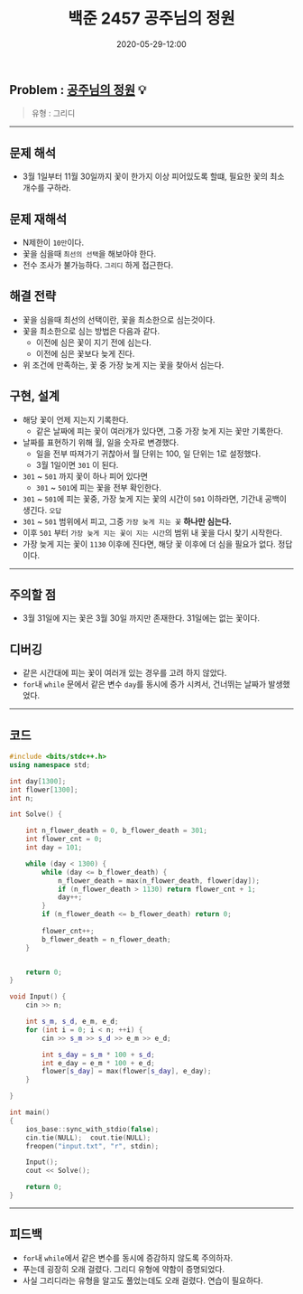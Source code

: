 ﻿---
title: 백준 2457 공주님의 정원
date: 2020-05-29-12:00
categories:
- PS

tags:
- baekjoon
- PS
- Problem Solve
- Greedy

---

## Problem : [공주님의 정원](https://www.acmicpc.net/problem/2457) :bulb:
> 유형 : 그리디

---


 
## 문제 해석
* 3월 1일부터 11월 30일까지 꽃이 한가지 이상 피어있도록 할떄, 필요한 꽃의 최소 개수를 구하라.

## 문제 재해석
* N제한이 `10만`이다.
* 꽃을 심을때 `최선의 선택`을 해보아야 한다.
* 전수 조사가 불가능하다. `그리디` 하게 접근한다.

## 해결 전략
* 꽃을 심을때 최선의 선택이란, 꽃을 최소한으로 심는것이다.
* 꽃을 최소한으로 심는 방법은 다음과 같다.
  * 이전에 심은 꽃이 지기 전에 심는다.
  * 이전에 심은 꽃보다 늦게 진다.
* 위 조건에 만족하는, 꽃 중 가장 늦게 지는 꽃을 찾아서 심는다.

## 구현, 설계
* 해당 꽃이 언제 지는지 기록한다.
	* 같은 날짜에 피는 꽃이 여러개가 있다면, 그중 가장 늦게 지는 꽃만 기록한다.
* 날짜를 표현하기 위해 월, 일을 숫자로 변경했다.
	* 일을 전부 따져가기 귀찮아서 월 단위는 100, 일 단위는 1로 설정했다.
	* 3월 1일이면 `301` 이 된다.
* `301` ~ `501` 까지 꽃이 하나 피어 있다면
	* `301` ~ `501`에 피는 꽃을 전부 확인한다.
* `301` ~ `501`에 피는 꽃중, 가장 늦게 지는 꽃의 시간이 `501` 이하라면, 기간내 공백이 생긴다. `오답`
* `301` ~ `501` 범위에서 피고, 그중 `가장 늦게 지는 꽃` **하나만 심는다.**
* 이후 `501` 부터 `가장 늦게 지는 꽃이 지는 시간`의 범위 내 꽃을 다시 찾기 시작한다.
* 가장 늦게 지는 꽃이 `1130` 이후에 진다면, 해당 꽃 이후에 더 심을 필요가 없다. 정답이다.

---

## 주의할 점
* 3월 31일에 지는 꽃은 3월 30일 까지만 존재한다. 31일에는 없는 꽃이다.

## 디버깅
* 같은 시간대에 피는 꽃이 여러개 있는 경우를 고려 하지 않았다.
* `for`내 `while` 문에서 같은 변수 `day`를 동시에 증가 시켜서, 건너뛰는 날짜가 발생했었다.

---

## 코드

```c++
#include <bits/stdc++.h>
using namespace std;

int day[1300];
int flower[1300];
int n;

int Solve() {

    int n_flower_death = 0, b_flower_death = 301;
    int flower_cnt = 0;
    int day = 101;

    while (day < 1300) {
        while (day <= b_flower_death) {
            n_flower_death = max(n_flower_death, flower[day]);
            if (n_flower_death > 1130) return flower_cnt + 1;
            day++;
        }
        if (n_flower_death <= b_flower_death) return 0;
        
        flower_cnt++;
        b_flower_death = n_flower_death;
    }


    return 0;
}

void Input() {
    cin >> n;

    int s_m, s_d, e_m, e_d;
    for (int i = 0; i < n; ++i) {
        cin >> s_m >> s_d >> e_m >> e_d;

        int s_day = s_m * 100 + s_d;
        int e_day = e_m * 100 + e_d;
        flower[s_day] = max(flower[s_day], e_day);
    }

}

int main()
{
    ios_base::sync_with_stdio(false);
    cin.tie(NULL);  cout.tie(NULL);
    freopen("input.txt", "r", stdin);

    Input();
    cout << Solve();

    return 0;
}
```


---


## 피드백
* `for`내 `while`에서 같은 변수를 동시에 증감하지 않도록 주의하자.
* 푸는데 굉장히 오래 걸렸다. 그리디 유형에 약함이 증명되었다.
* 사실 그리디라는 유형을 알고도 풀었는데도 오래 걸렸다. 연습이 필요하다.